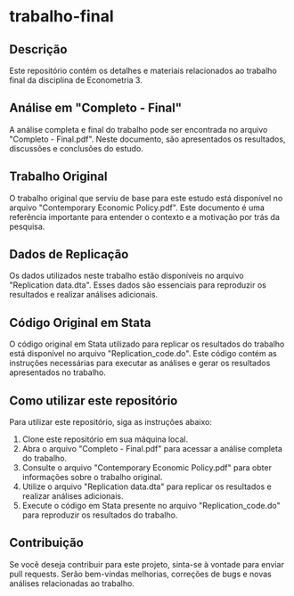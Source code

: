 # trabalho-final

## Descrição

Este repositório contém os detalhes e materiais relacionados ao trabalho final da disciplina de Econometria 3.

## Análise em "Completo - Final"

A análise completa e final do trabalho pode ser encontrada no arquivo "Completo - Final.pdf". Neste documento, são apresentados os resultados, discussões e conclusões do estudo.

## Trabalho Original

O trabalho original que serviu de base para este estudo está disponível no arquivo "Contemporary Economic Policy.pdf". Este documento é uma referência importante para entender o contexto e a motivação por trás da pesquisa.

## Dados de Replicação

Os dados utilizados neste trabalho estão disponíveis no arquivo "Replication data.dta". Esses dados são essenciais para reproduzir os resultados e realizar análises adicionais.

## Código Original em Stata

O código original em Stata utilizado para replicar os resultados do trabalho está disponível no arquivo "Replication_code.do". Este código contém as instruções necessárias para executar as análises e gerar os resultados apresentados no trabalho.

## Como utilizar este repositório

Para utilizar este repositório, siga as instruções abaixo:

1. Clone este repositório em sua máquina local.
2. Abra o arquivo "Completo - Final.pdf" para acessar a análise completa do trabalho.
3. Consulte o arquivo "Contemporary Economic Policy.pdf" para obter informações sobre o trabalho original.
4. Utilize o arquivo "Replication data.dta" para replicar os resultados e realizar análises adicionais.
5. Execute o código em Stata presente no arquivo "Replication_code.do" para reproduzir os resultados do trabalho.

## Contribuição

Se você deseja contribuir para este projeto, sinta-se à vontade para enviar pull requests. Serão bem-vindas melhorias, correções de bugs e novas análises relacionadas ao trabalho.
